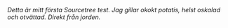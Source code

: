 _Detta är mitt första Sourcetree test. Jag gillar okokt potatis, helst oskalad och otvättad. Direkt från jorden._
